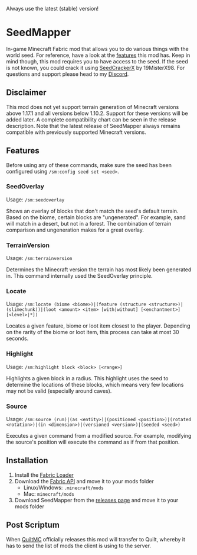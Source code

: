 Always use the latest (stable) version!
# SeedMapper
In-game Minecraft Fabric mod that allows you to do various things with the world seed. For reference, have a look at the 
[features](#features) this mod has. Keep in mind though, this mod requires you to have access to the seed. If the seed 
is not known, you could crack it using [SeedCrackerX](https://github.com/19MisterX98/SeedcrackerX/) by 19MisterX98. For 
questions and support please head to my [Discord](https://discord.xpple.dev/).

## Disclaimer
This mod does not yet support terrain generation of Minecraft versions above 1.17.1 and all versions below 1.10.2. Support for these versions will 
be added later. A complete compatibility chart can be seen in the release description. Note that the latest release of SeedMapper always 
remains compatible with previously supported Minecraft versions.

## Features
Before using any of these commands, make sure the seed has been configured using `/sm:config seed set <seed>`.

### SeedOverlay
Usage: `/sm:seedoverlay`

Shows an overlay of blocks that don't match the seed's default terrain. Based on the biome, certain blocks are 
"ungenerated". For example, sand will match in a desert, but not in a forest. The combination of terrain comparison and 
ungeneration makes for a great overlay.

### TerrainVersion
Usage: `/sm:terrainversion`

Determines the Minecraft version the terrain has most likely been generated in. This command internally used the 
SeedOverlay principle.

### Locate
Usage: `/sm:locate (biome <biome>)|(feature (structure <structure>)|(slimechunk))|(loot <amount> <item> [with|without] [<enchantment>] [<level>|*])`

Locates a given feature, biome or loot item closest to the player. Depending on the rarity of the biome or loot item, 
this process can take at most 30 seconds.

### Highlight
Usage: `/sm:highlight block <block> [<range>]`

Highlights a given block in a radius. This highlight uses the seed to determine the locations of these blocks, 
which means very few locations may not be valid (especially around caves).

### Source
Usage: `/sm:source (run)|(as <entity>)|(positioned <position>)|(rotated <rotation>)|(in <dimension>)|(versioned <version>)|(seeded <seed>)`

Executes a given command from a modified source. For example, modifying the source's position will execute the command 
as if from that position.

## Installation
1. Install the [Fabric Loader](https://fabricmc.net/use/)
1. Download the [Fabric API](https://minecraft.curseforge.com/projects/fabric/) and move it to your mods folder
   - Linux/Windows: `.minecraft/mods`
   - Mac: `minecraft/mods`
1. Download SeedMapper from the [releases page](https://modrinth.com/mod/seedmapper/versions/) and move it to your mods folder

## Post Scriptum
When [QuiltMC](https://quiltmc.org/) officially releases this mod will transfer to Quilt, whereby it has to send the list 
of mods the client is using to the server.
